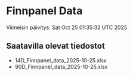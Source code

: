 # Finnpanel Data

Viimeisin päivitys: Sat Oct 25 01:35:32 UTC 2025

## Saatavilla olevat tiedostot
- 14D_Finnpanel_data_2025-10-25.xlsx
- 90D_Finnpanel_data_2025-10-25.xlsx
